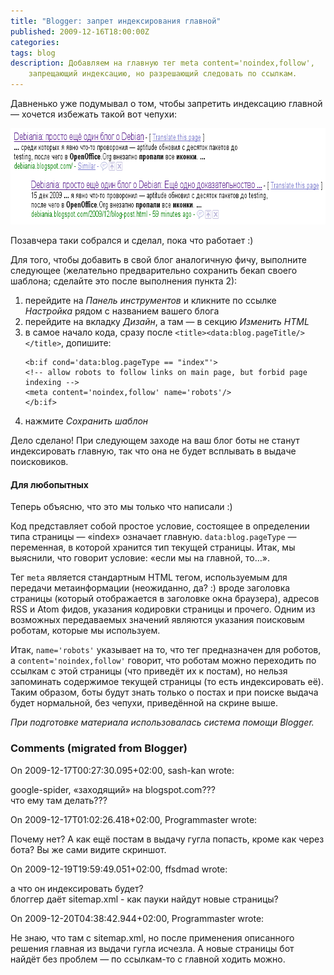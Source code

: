 ```yaml
---
title: "Blogger: запрет индексирования главной"
published: 2009-12-16T18:00:00Z
categories: 
tags: blog
description: Добавляем на главную тег meta content='noindex,follow',
    запрещающий индексацию, но разрешающий следовать по ссылкам.
---
```


Давненько уже подумывал о том, чтобы запретить индексацию главной — хочется избежать такой вот чепухи:

<div class="center">
<img src="/images/google-results-crap.png"
    width="720px" height="154px"
    alt="Чепуха в выдаче Гугла"
    class="bleed" />
</div>

Позавчера таки собрался и сделал, пока что работает :)

Для того, чтобы добавить в свой блог аналогичную фичу, выполните следующее (желательно предварительно сохранить бекап своего шаблона; сделайте это после выполнения пункта 2):

<ol><li>перейдите на <i>Панель инструментов</i> и кликните по ссылке <i>Настройка</i> рядом с названием вашего блога</li><li>перейдите на вкладку <i>Дизайн</i>, а там — в секцию <i>Изменить HTML</i></li><li>в самое начало кода, сразу после <code>&lt;title&gt;&lt;data:blog.pageTitle/&gt;&lt;/title&gt;</code>, допишите:
<pre><code>&lt;b:if cond='data:blog.pageType == &quot;index&quot;'&gt;
&lt;!-- allow robots to follow links on main page, but forbid page indexing --&gt;
&lt;meta content='noindex,follow' name='robots'/&gt;
&lt;/b:if&gt;</code></pre></li><li>нажмите <i>Сохранить шаблон</i></li></ol>

Дело сделано! При следующем заходе на ваш блог боты не станут индексировать главную, так что она не будет всплывать в выдаче поисковиков.

<h4>Для любопытных</h4>Теперь объясню, что это мы только что написали :)

Код представляет собой простое условие, состоящее в определении типа страницы — «index» означает главную. <code>data:blog.pageType</code> — переменная, в которой хранится тип текущей страницы. Итак, мы выяснили, что говорит условие: «если мы на главной, то…».

Тег <code>meta</code> является стандартным HTML тегом, используемым для передачи метаинформации (неожиданно, да? :) вроде заголовка страницы (который отображается в заголовке окна браузера), адресов RSS и Atom фидов, указания кодировки страницы и прочего. Одним из возможных передаваемых значений являются указания поисковым роботам, которые мы используем.

Итак, <code>name='robots'</code> указывает на то, что тег предназначен для роботов, а <code>content='noindex,follow'</code> говорит, что роботам можно переходить по ссылкам с этой страницы (что приведёт их к постам), но нельзя запоминать содержимое текущей страницы (то есть индексировать её). Таким образом, боты будут знать только о постах и при поиске выдача будет нормальной, без чепухи, приведённой на скрине выше.



<i>При подготовке материала использовалась система помощи Blogger.</i>

<h3 id='hakyll-convert-comments-title'>Comments (migrated from Blogger)</h3>
<div class='hakyll-convert-comment'>
<p class='hakyll-convert-comment-date'>On 2009-12-17T00:27:30.095+02:00, sash-kan wrote:</p>
<p class='hakyll-convert-comment-body'>
google-spider, «заходящий» на blogspot.com???<br/>
что ему там делать???
</p>
</div>

<div class='hakyll-convert-comment'>
<p class='hakyll-convert-comment-date'>On 2009-12-17T01:02:26.418+02:00, Programmaster wrote:</p>
<p class='hakyll-convert-comment-body'>
Почему нет? А как ещё постам в выдачу гугла попасть, кроме как через бота? Вы же сами видите скриншот.
</p>
</div>

<div class='hakyll-convert-comment'>
<p class='hakyll-convert-comment-date'>On 2009-12-19T19:59:49.051+02:00, ffsdmad wrote:</p>
<p class='hakyll-convert-comment-body'>
а что он индексировать будет?<br/>
блоггер даёт sitemap.xml - как пауки найдут новые страницы?
</p>
</div>

<div class='hakyll-convert-comment'>
<p class='hakyll-convert-comment-date'>On 2009-12-20T04:38:42.944+02:00, Programmaster wrote:</p>
<p class='hakyll-convert-comment-body'>
Не знаю,  что там с sitemap.xml, но после применения описанного решения главная из выдачи гугла исчезла. А новые страницы бот найдёт без проблем — по ссылкам-то с главной ходить можно.
</p>
</div>



